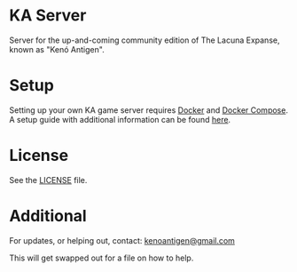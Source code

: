 # KA Server

Server for the up-and-coming community edition of The Lacuna Expanse, known as "Kenó Antigen".

# Setup

Setting up your own KA game server requires [Docker](https://www.docker.com/) and [Docker Compose](https://docs.docker.com/compose/). A setup guide with additional information can be found [here](info/setup.md).

# License

See the [LICENSE](info/LICENSE) file.

# Additional

For updates, or helping out, contact: kenoantigen@gmail.com

This will get swapped out for a file on how to help.
